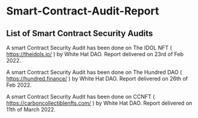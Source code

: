 # Smart-Contract-Audit-Report
List of Smart Contract Security Audits
---------------------------------------
A smart Contract Security Audit has been done on The IDOL NFT ( https://theidols.io/ ) by White Hat DAO. Report delivered on 23rd of Feb 2022.

A smart Contract Security Audit has been done on The Hundred DAO ( https://hundred.finance/ ) by White Hat DAO. Report delivered on 26th of Feb 2022.

A smart Contract Security Audit has been done on CCNFT ( https://carboncollectiblenfts.com/ ) by White Hat DAO. Report delivered on 11th of March 2022.
